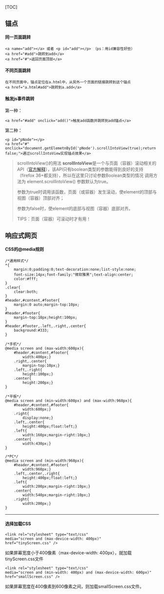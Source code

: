 [TOC]



## 锚点



#### **同一页面跳转**

```
<a name="add"></a> 或者 <p id="add"></p> （ps：用id兼容性好些）
<a href="#add">跳转到add</a>
<a href="#">返回页面顶部</a>
```

#### **不同页面跳转**

```
在不同页面中，锚点定位在a.html中，从另外一个页面的链接跳转到这个锚点
<a href="a.html#add">跳转到a.add</a>
```

#### **触发js事件跳转**

第一种：

```
<a href="#add" onclick="add()">触发add函数并跳转到add锚点</a>
```

第二种：

```
<p id="pNode"></p> 
<a href="#" onclick="document.getElemetnById('pNode').scrollIntoView(true);return false;">通过scrollIntoView实现锚点效果</a>
```

> scrollIntoView()的用法
>  **scrollIntoView**是一个与页面（容器）滚动相关的API（[官方解释](https://drafts.csswg.org/cssom-view/#dom-element-scrollintoview)），该API只有boolean类型的参数能得到良好的支持（firefox 36+都支持），所以在这里只讨论参数Boolean类型的情况
>  调用方法为 element.scrollIntoView() 参数默认为true。
>
> 参数为true时调用该函数，页面（或容器）发生滚动，使element的顶部与视图（容器）顶部对齐；
>
> 参数为false时，使element的底部与视图（容器）底部对齐。
>
> TIPS：页面（容器）可滚动时才有用！



## 响应式网页



#### **CSS的@media规则**

```
/*通用样式*/
*{
	margin:0;padding:0;text-decoration:none;list-style:none;
	font-size:14px;font-family:"微软雅黑";text-align:center;
	color:#fff;
}
.clear{
	clear:both;
}
#header,#content,#footer{
	margin:0 auto;margin-top:10px;
}  
#header,#footer{
	margin-top:10px;height:100px;
}
#header,#footer,.left,.right,.center{
	background:#333;
}

/*手机*/
@media screen and (max-width:600px){
	#header,#content,#footer{
		width:400px;}
	.right,.center{
		margin-top:10px;}
	.left,.right{
		height:100px;}
	.center{
		height:200px;}
}

/*平板*/
@media screen and (min-width:600px) and (max-width:960px){
	#header,#content,#footer{
		width:600px;}
	.right{
		display:none;}
	.left,.center{
		height:400px;float:left;}
	.left{
		width:160px;margin-right:10px;}
	.center{
		width:430px;}
}

/*PC*/
@media screen and (min-width:960px){
	#header,#content,#footer{
		width:960px;}
	.left,.center,.right{
		height:400px;float:left;}
	.left{
		width:200px;margin-right:10px;}
	.center{
		width:540px;margin-right:10px;}
	.right{
		width:200px;} 
}
```



------



#### **选择加载CSS**

```
<link rel="stylesheet" type="text/css"
media="screen and (max-device-width: 400px)"
href="tinyScreen.css" />
```

如果屏幕宽度小于400像素（max-device-width: 400px），就加载tinyScreen.css文件

```
<link rel="stylesheet" type="text/css"
media="screen and (min-width: 400px) and (max-device-width: 600px)"
href="smallScreen.css" />
```

如果屏幕宽度在400像素到600像素之间，则加载smallScreen.css文件。